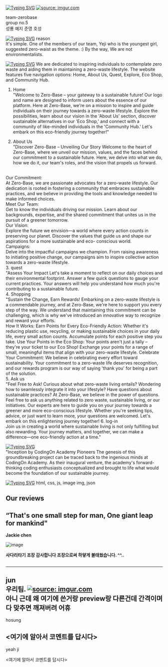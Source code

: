 

[![Typing SVG](https://readme-typing-svg.demolab.com?font=Fira+Code&pause=1000&color=00F758&random=false&width=435&lines=The+name+of+project+)](https://git.io/typing-svg)
<a href="https://imgur.com/HLkBHf5" style="background-color:white;"><img src="https://i.imgur.com/HLkBHf5.png" title="source: imgur.com" style="background-color:white;"/></a>

team-zerobase
<br>
group no.5
<br>
성룡
예지
준영
호성


[![Typing SVG](https://readme-typing-svg.demolab.com?font=Fira+Code&pause=1000&color=00F758&random=false&width=435&lines=Description+of+the+project+)](https://git.io/typing-svg)
reason<br>
  It's simple. One of the members of our team, Yeji who is the youngest girl, suggested zero-waist as the theme. :) By the way, We are not environmentalists.

[![Typing SVG](https://readme-typing-svg.demolab.com?font=Fira+Code&pause=1000&color=00F758&random=false&width=435&lines=Project+structure+and+key+files+)](https://git.io/typing-svg)
We are dedicated to inspiring individuals to contemplate zero waste and aiding them in maintaining a zero-waste lifestyle. The website features five navigation options: Home, About Us, Quest, Explore, Eco Shop, and Community Hub.
  1. Home<br>
     "Welcome to Zero-Base – your gateway to a sustainable future! Our logo and name are designed to inform users about the essence of our platform. Here at Zero-Base, we're on a mission to 
            inspire and guide individuals on their journey towards a zero-waste lifestyle. Explore the possibilities, learn about our vision in the 'About Us' section, discover sustainable 
            alternatives in our 'Eco Shop,' and connect with a community of like-minded individuals in the 'Community Hub.' Let's embark on this eco-friendly journey together!"

  2. About Us<br>
      "Discover Zero-Base – Unveiling Our Story
           Welcome to the heart of Zero-Base, where we unveil our mission, values, and the faces behind our commitment to a sustainable future. Here, we delve into what we do, how we do it, our 
           team's roles, and the vision that propels us forward.
<br>
      Our Commitment:<br>
           At Zero-Base, we are passionate advocates for a zero-waste lifestyle. Our dedication is rooted in fostering a community that embraces sustainable practices, and we believe in 
           providing the tools and knowledge needed to make informed choices.
<br>
       Meet Our Team:<br>
           Get to know the individuals driving our mission. Learn about our backgrounds, expertise, and the shared commitment that unites us in the pursuit of a greener tomorrow.
<br>
      Our Vision:<br>
           Explore the future we envision—a world where every action counts in preserving our planet. Discover the values that guide us and shape our aspirations for a more sustainable and eco- 
           conscious world.
<br>
      Campaigns:<br>
          Delve into the impactful campaigns we champion. From raising awareness to initiating positive change, our campaigns aim to inspire collective action towards a zero-waste lifestyle.
<br>
  3. quest<br>
      "Assess Your Impact
          Let's take a moment to reflect on our daily choices and their environmental footprint. Answer a few quick questions to gauge your current practices. Your answers will help you 
          understand how much you're contributing to a sustainable future.
<br>
  4. Shopping<br>
      "Sustain the Change, Earn Rewards!
         Embarking on a zero-waste lifestyle is a commendable journey, and at Zero-Base, we're here to support you every step of the way. We understand that maintaining this commitment can be 
         challenging, which is why we've introduced an innovative way to recognize and reward your efforts.
<br>
      How It Works:
         Earn Points for Every Eco-Friendly Action: Whether it's reducing plastic use, recycling, or making sustainable choices in your daily life, every small action counts. Accumulate points 
         for each positive step you take. Use Your Points in the Eco Shop: Your points aren't just a tally – they're your ticket to our Eco Shop! Exchange your points for a range of small, 
         meaningful items that align with your zero-waste lifestyle.
         Celebrate Your Commitment: We believe in celebrating every effort toward sustainability. Your commitment to a zero-waste life deserves recognition, and our rewards program is our way 
         of saying 'thank you' for being a part of the solution.
<br>
  5. Ask us<br>
      "Feel Free to Ask!
         Curious about what zero-waste living entails? Wondering how to seamlessly integrate it into your lifestyle? Have questions about sustainable practices? At Zero-Base, we believe in the 
         power of questions. Feel free to ask us anything related to zero waste, sustainable living, or our initiatives. Our experts are here to guide you on your journey towards a greener and 
         more eco-conscious lifestyle. Whether you're seeking tips, advice, or just want to learn more, your questions are welcomed. Let's embark on this enlightening journey together!
  6. log-in<br>
          Join us in creating a world where sustainable living is not only fulfilling but also rewarding. Your journey matters, and together, we can make a difference—one eco-friendly action at 
          a time."

[![Typing SVG](https://readme-typing-svg.demolab.com?font=Fira+Code&pause=1000&color=00F758&random=false&width=435&lines=Project+structures)](https://git.io/typing-svg)<br>
"Inception by CodingOn Academy Pioneers
        The genesis of this groundbreaking project can be traced back to the ingenious minds at CodingOn Academy. As their inaugural venture, the academy's forward-thinking coding enthusiasts 
        conceptualized and brought to life what would become the foundation of our sustainable journey.

[![Typing SVG](https://readme-typing-svg.demolab.com?font=Fira+Code&pause=1000&color=00F758&random=false&width=435&lines=Folders,+files+with+souce+codes)](https://git.io/typing-svg)
  html,
  css,
  js,
  image img,
  json


Our reviews 
----------------------------------------------------------------
“That's one small step for man, One giant leap for mankind"
----------------------------------------------------------------
**Jackie chen**

![image](https://github.com/ryong123/kdtproject/assets/148741796/331449fe-8d10-4b2d-b1b6-c03595fa1e92)


**사다리타기 조장 감사합니다 조장으로써 하얗게 불태웠습니다. ^^..**

<a href="https://pbs.twimg.com/media/F7w7nV5X0AAZqaA?format=jpg&name=small"><img src="https://pbs.twimg.com/media/F7w7nV5X0AAZqaA?format=jpg&name=small" title="" /></a>


------------------------------------------------------------------------------
jun <br>
우리팀. 
<a href="https://imgur.com/x77x0Fa"><img src="https://i.imgur.com/x77x0Fa.jpg" title="source: imgur.com" /></a>
<br>
아니 근데 왜 여기에 쓴거랑 preview랑 다른건데 간격이며 다 맞추면 깨져버려 어휴
------------------------------------------------------------------------------
hosung


<여기에 알아서 코멘트를 답시다>
-------------------------------------------------------------------------------
yeah ji


<여기에 알아서 코멘트를 답시다>
